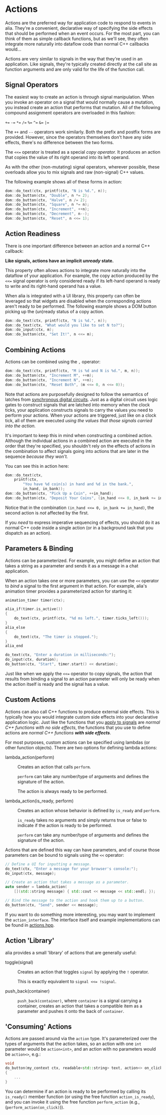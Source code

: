 Actions
=======

<script>
    init_alia_demos(['unready-copier', 'action-operators', 'action-combining',
        'action-latching', 'action-binding', 'lambda-action-demo']);
</script>

Actions are the preferred way for application code to respond to events in alia.
They're a convenient, declarative way of specifying the side effects that should
be performed when an event occurs. For the most part, you can think of them as
simple callback functions, but as we'll see, they often integrate more naturally
into dataflow code than normal C++ callbacks would...

Actions are very similar to signals in the way that they're used in an
application. Like signals, they're typically created directly at the call site
as function arguments and are only valid for the life of the function call.

Signal Operators
----------------

The easiest way to create an action is through signal manipulation. When you
invoke an operator on a signal that would normally cause a mutation, you instead
create an action that performs that mutation. All of the following compound
assignment operators are overloaded in this fashion:

`+=` `-=` `*=` `/=` `%=` `^=` `&=` `|=`

The `++` and `--` operators work similarly. Both the prefix and postfix forms
are provided. However, since the operators themselves don't have any side
effects, there's no difference between the two forms.

The `<<=` operator is treated as a special *copy operator.* It produces an
action that copies the value of its right operand into its left operand.

As with the other (non-mutating) signal operators, wherever possible, these
overloads allow you to mix signals and raw (non-signal) C++ values.

The following example shows all of these forms in action:

```cpp
dom::do_text(ctx, printf(ctx, "N is %d.", n));
dom::do_button(ctx, "Double", n *= 2);
dom::do_button(ctx, "Halve", n /= 2);
dom::do_button(ctx, "Square", n *= n);
dom::do_button(ctx, "Increment", ++n);
dom::do_button(ctx, "Decrement", n--);
dom::do_button(ctx, "Reset", n <<= 1);
```

<div class="demo-panel">
<div id="action-operators"></div>
</div>

Action Readiness
----------------

There is one important difference between an action and a normal C++ callback:

**Like signals, actions have an implicit *unready* state.**

This property often allows actions to integrate more naturally into the dataflow
of your application. For example, the copy action produced by the `<<=` signal
operator is only considered ready if its left-hand operand is ready to write and
its right-hand operand has a value.

When alia is integrated with a UI library, this property can often be leveraged
so that widgets are disabled when the corresponding actions aren't ready to be
performed. The following example shows a DOM button picking up the (un)ready
status of a copy action.

```cpp
dom::do_text(ctx, printf(ctx, "N is %d.", n));
dom::do_text(ctx, "What would you like to set N to?");
dom::do_input(ctx, m);
dom::do_button(ctx, "Set It!", n <<= m);
```

<div class="demo-panel">
<div id="unready-copier"></div>
</div>

Combining Actions
-----------------

Actions can be combined using the `,` operator:

```cpp
dom::do_text(ctx, printf(ctx, "M is %d and N is %d.", m, n));
dom::do_button(ctx, "Increment M", ++m);
dom::do_button(ctx, "Increment N", ++n);
dom::do_button(ctx, "Reset Both", (m <<= 0, n <<= 0));
```

<div class="demo-panel">
<div id="action-combining"></div>
</div>

Note that actions are purposefully designed to follow the semantics of latches
from [synchronous digital
circuits](https://en.wikipedia.org/wiki/Synchronous_circuit). Just as a digital
circuit uses logic gates to construct signals that are latched into memory when
the clock ticks, your application constructs signals to carry the values you
need to perform your actions. When your actions are triggered, just like on a
clock tick, all of them are executed *using the values that those signals
carried into the action.*

It's important to keep this in mind when constructing a combined action.
Although the individual actions in a combined action are executed in the order
that they're specified, you shouldn't rely on the effects of actions in the
combination to affect signals going into actions that are later in the sequence
*because they won't.*

You can see this in action here:

```cpp
dom::do_text(ctx,
    printf(ctx,
        "You have %d coin(s) in hand and %d in the bank.",
        in_hand, in_bank));
dom::do_button(ctx, "Pick Up a Coin", ++in_hand);
dom::do_button(ctx, "Deposit Your Coins", (in_hand <<= 0, in_bank += in_hand));
```

<div class="demo-panel">
<div id="action-latching"></div>
</div>

Notice that in the combination `(in_hand <<= 0, in_bank += in_hand)`, the second
action is *not* affected by the first.

If you *need* to express imperative sequencing of effects, you should do it as
normal C++ code inside a single action (or in a background task that you
dispatch as an action).

Parameters & Binding
--------------------

Actions can be parameterized. For example, you might define an action that takes
a string as a parameter and sends it as a message in a chat application.

When an action takes one or more parameters, you can use the `<<` operator to
*bind* a signal to the first argument in that action. For example, alia's
animation timer provides a parameterized action for starting it:

```cpp
animation_timer timer(ctx);

alia_if(timer.is_active())
{
    do_text(ctx, printf(ctx, "%d ms left.", timer.ticks_left()));
}
alia_else
{
    do_text(ctx, "The timer is stopped.");
}
alia_end

do_text(ctx, "Enter a duration in milliseconds:");
do_input(ctx, duration);
do_button(ctx, "Start", timer.start() << duration);
```

<div class="demo-panel">
<div id="action-binding"></div>
</div>

Just like when we apply the `<<=` operator to copy signals, the action that
results from binding a signal to an action parameter will only be ready when the
action itself is ready and the signal has a value.

Custom Actions
--------------

Actions can also call C++ functions to produce external side effects. This is
typically how you would integrate custom side effects into your declarative
application logic. Just like the functions that you [apply to
signals](function-application.md) are *normal C++ functions with no side
effects*, the functions that you use to define actions are *normal C++ functions
**with side effects***.

For most purposes, custom actions can be specified using lambdas (or other
function objects). There are two options for defining lambda actions:

<dl>

<dt>lambda_action(perform)</dt><dd>

Creates an action that calls `perform`.

`perform` can take any number/type of arguments and defines the signature of the
action.

The action is always ready to be performed.

</dd>

<dt>lambda_action(is_ready, perform)</dt><dd>

Creates an action whose behavior is defined by `is_ready` and `perform`.

`is_ready` takes no arguments and simply returns true or false to indicate if
the action is ready to be performed.

`perform` can take any number/type of arguments and defines the signature of the
action.

</dd>

</dl>

Actions that are defined this way can have parameters, and of course those
parameters can be bound to signals using the `<<` operator:

```cpp
// Define a UI for inputting a message.
do_text(ctx, "Enter a message for your browser's console:");
do_input(ctx, message);

// Create an action that takes a message as a parameter.
auto sender = lambda_action(
    [](std::string message) { std::cout << message << std::endl; });

// Bind the message to the action and hook them up to a button.
do_button(ctx, "Send", sender << message);
```

<div class="demo-panel">
<div id="lambda-action-demo"></div>
</div>

If you want to do something more interesting, you may want to implement the
`action_interface`. The interface itself and example implementations can be
found in
[actions.hpp](https://github.com/tmadden/alia/blob/master/src/alia/flow/actions.hpp).

Action 'Library'
----------------

alia provides a small 'library' of actions that are generally useful:

<dl>

<dt>toggle(signal)</dt><dd>

Creates an action that toggles `signal` by applying the `!` operator.

This is exactly equivalent to `signal <<= !signal`.

</dd>

<dt>push_back(container)</dt><dd>

`push_back(container)`, where `container` is a signal carrying a container,
creates an action that takes a compatible item as a parameter and pushes it onto
the back of `container`.

</dd>

</dl>

'Consuming' Actions
-------------------

Actions are passed around via the `action` type. It's parameterized over the
types of arguments that the action takes, so an action with one `int` parameter
would be `action<int>`, and an action with no parameters would be `action<>`,
e.g.:

```cpp
void
do_button(my_context ctx, readable<std::string> text, action<> on_click)
{
    ...
}
```

You can determine if an action is ready to be performed by calling its
`is_ready()` member function (or using the free function `action_is_ready`), and
you can invoke it using the free function `perform_action` (e.g.,
(`perform_action(on_click)`)).
